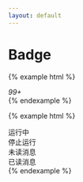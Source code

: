 ```yaml
---
layout: default
---
```


# Badge

{% example html %}
<div class="ui-badge">
  <i class="iconfont icon-bell"></i>
  <em class="count">99+</em>
</div>
{% endexample %}

{% example html %}
<div class="ui-badge">
  <span class="text">运行中</span>
</div>
<div class="ui-badge stop">
  <span class="text">停止运行</span>
</div>
<div class="ui-badge tip">
  <span class="text">未读消息</span>
</div>
<div class="ui-badge over">
  <span class="text">已读消息</span>
</div>
{% endexample %}
